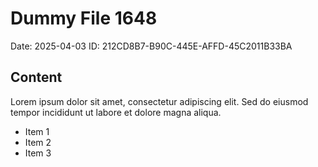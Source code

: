 # Dummy File 1648

Date: 2025-04-03
ID: 212CD8B7-B90C-445E-AFFD-45C2011B33BA

## Content

Lorem ipsum dolor sit amet, consectetur adipiscing elit.
Sed do eiusmod tempor incididunt ut labore et dolore magna aliqua.

* Item 1
* Item 2
* Item 3
